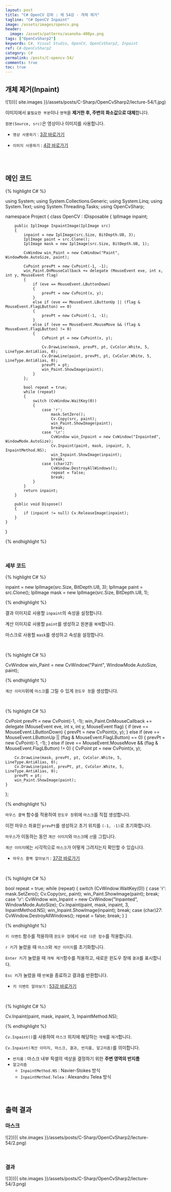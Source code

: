 ```yaml
---
layout: post
title: "C# OpenCV 강좌 : 제 54강 - 개체 제거"
tagline: "C# OpenCV Inpaint"
image: /assets/images/opencv.png
header:
  image: /assets/patterns/asanoha-400px.png
tags: ["OpenCvSharp2"]
keywords: C#, Visual Studio, OpenCV, OpenCvSharp2, Inpaint
ref: C#-OpenCvSharp2
category: C#
permalink: /posts/C-opencv-54/
comments: true
toc: true
---
```


## 개체 제거(Inpaint)

![1]({{ site.images }}/assets/posts/C-Sharp/OpenCvSharp2/lecture-54/1.jpg)

이미지에서 `불필요한 부분`이나 `영역`을 **제거한 후, 주변의 화소값으로 대체**합니다.

`원본(Source, src)`은 영상이나 이미지를 사용합니다.

- `영상 사용하기` : [3강 바로가기][3강]

- `이미지 사용하기` : [4강 바로가기][4강]

<br>
<br>

## 메인 코드

{% highlight C# %}

using System;
using System.Collections.Generic;
using System.Linq;
using System.Text;
using System.Threading.Tasks;
using OpenCvSharp;

namespace Project
{
    class OpenCV : IDisposable
    {
        IplImage inpaint;

        public IplImage InpaintImage(IplImage src)
        {
            inpaint = new IplImage(src.Size, BitDepth.U8, 3);
            IplImage paint = src.Clone();
            IplImage mask = new IplImage(src.Size, BitDepth.U8, 1);

            CvWindow win_Paint = new CvWindow("Paint", WindowMode.AutoSize, paint);

            CvPoint prevPt = new CvPoint(-1, -1);
            win_Paint.OnMouseCallback += delegate (MouseEvent eve, int x, int y, MouseEvent flag)
            {
                if (eve == MouseEvent.LButtonDown)
                {
                    prevPt = new CvPoint(x, y);
                }
                else if (eve == MouseEvent.LButtonUp || (flag & MouseEvent.FlagLButton) == 0)
                {
                    prevPt = new CvPoint(-1, -1);
                }
                else if (eve == MouseEvent.MouseMove && (flag & MouseEvent.FlagLButton) != 0)
                {
                    CvPoint pt = new CvPoint(x, y);

                    Cv.DrawLine(mask, prevPt, pt, CvColor.White, 5, LineType.AntiAlias, 0);
                    Cv.DrawLine(paint, prevPt, pt, CvColor.White, 5, LineType.AntiAlias, 0);
                    prevPt = pt;
                    win_Paint.ShowImage(paint);
                }
            };

            bool repeat = true;
            while (repeat)
            {
                switch (CvWindow.WaitKey(0))
                {
                    case 'r':
                        mask.SetZero();
                        Cv.Copy(src, paint);
                        win_Paint.ShowImage(paint);
                        break;
                    case '\r':
                        CvWindow win_Inpaint = new CvWindow("Inpainted", WindowMode.AutoSize);
                        Cv.Inpaint(paint, mask, inpaint, 3, InpaintMethod.NS);
                        win_Inpaint.ShowImage(inpaint);
                        break;
                    case (char)27:
                        CvWindow.DestroyAllWindows();
                        repeat = false;
                        break;
                }
            }
            return inpaint;
        }

        public void Dispose()
        {
            if (inpaint != null) Cv.ReleaseImage(inpaint);  
        }
    }
}

{% endhighlight %}

<br>

### 세부 코드

{% highlight C# %}

inpaint = new IplImage(src.Size, BitDepth.U8, 3);
IplImage paint = src.Clone();
IplImage mask = new IplImage(src.Size, BitDepth.U8, 1);

{% endhighlight %}

결과 이미지로 사용할 `inpaint`의 속성을 설정합니다.

계산 이미지로 사용할 `paint`를 생성하고 원본을 `복제`합니다.

마스크로 사용할 `mask`를 생성하고 속성을 설정합니다.

<br>

{% highlight C# %}

CvWindow win_Paint = new CvWindow("Paint", WindowMode.AutoSize, paint);

{% endhighlight %}

`계산 이미지`위에 `마스크`를 그릴 수 있게 `윈도우 창`을 생성합니다.

<br>

{% highlight C# %}

CvPoint prevPt = new CvPoint(-1, -1);
win_Paint.OnMouseCallback += delegate (MouseEvent eve, int x, int y, MouseEvent flag)
{
    if (eve == MouseEvent.LButtonDown)
    {
        prevPt = new CvPoint(x, y);
    }
    else if (eve == MouseEvent.LButtonUp || (flag & MouseEvent.FlagLButton) == 0)
    {
        prevPt = new CvPoint(-1, -1);
    }
    else if (eve == MouseEvent.MouseMove && (flag & MouseEvent.FlagLButton) != 0)
    {
        CvPoint pt = new CvPoint(x, y);

        Cv.DrawLine(mask, prevPt, pt, CvColor.White, 5, LineType.AntiAlias, 0);
        Cv.DrawLine(paint, prevPt, pt, CvColor.White, 5, LineType.AntiAlias, 0);
        prevPt = pt;
        win_Paint.ShowImage(paint);
    }
};

{% endhighlight %}

`마우스 콜백` 함수를 적용하여 `윈도우 창`위에 `마스크`를 직접 생성합니다.

이전 마우스 좌표인 `prevPt`를 생성하고 초기 위치를 `(-1, -1)`로 초기화합니다.

`마우스`가 이동하는 동안 `계산 이미지`와 `마스크`에 `선`을 그립니다.

`계산 이미지`에는 시각적으로 `마스크`가 어떻게 그려지는지 확인할 수 있습니다.

- `마우스 콜백 알아보기` : [37강 바로가기][37강]

<br>

{% highlight C# %}

bool repeat = true;
while (repeat)
{
    switch (CvWindow.WaitKey(0))
    {
        case 'r':
            mask.SetZero();
            Cv.Copy(src, paint);
            win_Paint.ShowImage(paint);
            break;
        case '\r':
            CvWindow win_Inpaint = new CvWindow("Inpainted", WindowMode.AutoSize);
            Cv.Inpaint(paint, mask, inpaint, 3, InpaintMethod.NS);
            win_Inpaint.ShowImage(inpaint);
            break;
        case (char)27:
            CvWindow.DestroyAllWindows();
            repeat = false;
            break;
    }
}

{% endhighlight %}

`키 이벤트` 함수를 적용하여 `윈도우 창`에서 `서로 다른 함수`를 적용합니다.

`r 키`가 눌렸을 때 `마스크`와 `계산 이미지`를 초기화합니다.

`Enter 키`가 눌렸을 때 `개체 제거`함수를 적용하고, 새로운 윈도우 창에 `결과`를 표시합니다.

`Esc 키`가 눌렸을 때 `반복`을 종료하고 결과를 반환합니다.

- `키 이벤트 알아보기` : [53강 바로가기][53강]

<br>

{% highlight C# %}

Cv.Inpaint(paint, mask, inpaint, 3, InpaintMethod.NS);

{% endhighlight %}

`Cv.Inpaint()`를 사용하여 `마스크` 위치에 해당하는 `개체`를 `제거`합니다.

`Cv.Inpaint(계산 이미지, 마스크, 결과, 반지름, 알고리즘)`를 의미합니다.

* `반지름` : 마스크 내부 픽셀의 색상을 결정하기 위한 **주변 영역의 반지름**
* `알고리즘`
    - `InpaintMethod.NS`	: Navier-Stokes 방식
    - `InpaintMethod.Telea` : Alexandru Telea 방식

<br>
<br>

## 출력 결과

### 마스크

![2]({{ site.images }}/assets/posts/C-Sharp/OpenCvSharp2/lecture-54/2.png)

<br>

### 결과

![3]({{ site.images }}/assets/posts/C-Sharp/OpenCvSharp2/lecture-54/3.png)

[3강]: https://076923.github.io/posts/C-opencv-3/
[4강]: https://076923.github.io/posts/C-opencv-4/
[37강]: https://076923.github.io/posts/C-opencv-37/
[53강]: https://076923.github.io/posts/C-opencv-53/
